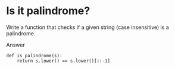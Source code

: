 # Is it palindrome?

Write a function that checks if a given string (case insensitive) is a palindrome.

Answer
```
def is_palindrome(s):
    return s.lower() == s.lower()[::-1]
```